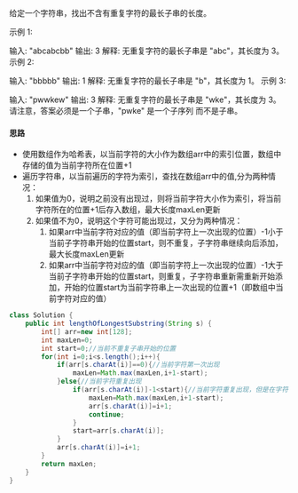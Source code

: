 给定一个字符串，找出不含有重复字符的最长子串的长度。

示例 1:

输入: "abcabcbb"
输出: 3 
解释: 无重复字符的最长子串是 "abc"，其长度为 3。
示例 2:

输入: "bbbbb"
输出: 1
解释: 无重复字符的最长子串是 "b"，其长度为 1。
示例 3:

输入: "pwwkew"
输出: 3
解释: 无重复字符的最长子串是 "wke"，其长度为 3。
     请注意，答案必须是一个子串，"pwke" 是一个子序列 而不是子串。




#### 思路
- 使用数组作为哈希表，以当前字符的大小作为数组arr中的索引位置，数组中存储的值为当前字符所在位置+1
- 遍历字符串，以当前遍历的字符为索引，查找在数组arr中的值,分为两种情况：
  1. 如果值为0，说明之前没有出现过，则将当前字符大小作为索引，将当前字符所在的位置+1后存入数组，最大长度maxLen更新
  2. 如果值不为0，说明这个字符可能出现过，又分为两种情况：
     1. 如果arr中当前字符对应的值（即当前字符上一次出现的位置）-1小于当前子字符串开始的位置start，则不重复，子字符串继续向后添加，最大长度maxLen更新
     2. 如果arr中当前字符对应的值（即当前字符上一次出现的位置）-1大于当前子字符串开始的位置start，则重复，子字符串重新需重新开始添加，开始的位置start为当前字符串上一次出现的位置+1（即数组中当前字符对应的值）
```java
class Solution {
    public int lengthOfLongestSubstring(String s) {
        int[] arr=new int[128];
        int maxLen=0;
        int start=0;//当前不重复子串开始的位置
        for(int i=0;i<s.length();i++){
            if(arr[s.charAt(i)]==0){//当前字符第一次出现
                maxLen=Math.max(maxLen,i+1-start);
            }else{//当前字符重复出现
                if(arr[s.charAt(i)]-1<start){//当前字符重复出现，但是在字符串中第一次出现，则继续添加
                    maxLen=Math.max(maxLen,i+1-start);
                    arr[s.charAt(i)]=i+1;
                    continue;
                }
                start=arr[s.charAt(i)];
            }
            arr[s.charAt(i)]=i+1;
        }
        return maxLen;
    }
}
```
